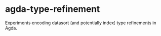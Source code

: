 # agda-type-refinement
Experiments encoding datasort (and potentially index) type refinements in Agda.
